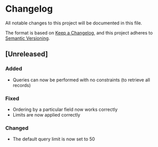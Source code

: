 # Changelog
All notable changes to this project will be documented in this file.

The format is based on [Keep a Changelog](https://keepachangelog.com/en/1.0.0/),
and this project adheres to [Semantic Versioning](https://semver.org/spec/v2.0.0.html).

## [Unreleased]

### Added
- Queries can now be performed with no constraints (to retrieve all records)

### Fixed
- Ordering by a particular field now works correctly
- Limits are now applied correctly

### Changed
- The default query limit is now set to 50
